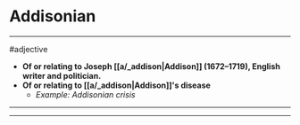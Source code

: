 # Addisonian
---
#adjective
- **Of or relating to Joseph [[a/_addison|Addison]] (1672–1719), English writer and politician.**
- **Of or relating to [[a/_addison|Addison]]'s disease**
	- _Example: Addisonian crisis_
---
---
